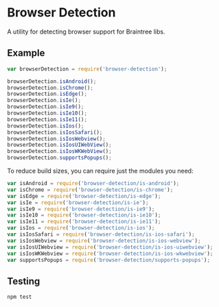 Browser Detection
=================

A utility for detecting browser support for Braintree libs.

## Example

```js
var browserDetection = require('browser-detection');

browserDetection.isAndroid();
browserDetection.isChrome();
browserDetection.isEdge();
browserDetection.isIe();
browserDetection.isIe9();
browserDetection.isIe10();
browserDetection.isIe11();
browserDetection.isIos();
browserDetection.isIosSafari();
browserDetection.isIosWebview();
browserDetection.isIosUIWebView();
browserDetection.isIosWKWebView();
browserDetection.supportsPopups();
```

To reduce build sizes, you can require just the modules you need:

```js
var isAndroid = require('browser-detection/is-android');
var isChrome = require('browser-detection/is-chrome');
var isEdge = require('browser-detection/is-edge');
var isIe = require('browser-detection/is-ie');
var isIe9 = require('browser-detection/is-ie9');
var isIe10 = require('browser-detection/is-ie10');
var isIe11 = require('browser-detection/is-ie11');
var isIos = require('browser-detection/is-ios');
var isIosSafari = require('browser-detection/is-ios-safari');
var isIosWebview = require('browser-detection/is-ios-webview');
var isIosUIWebview = require('browser-detection/is-ios-uiwebview');
var isIosWKWebview = require('browser-detection/is-ios-wkwebview');
var supportsPopups = require('browser-detection/supports-popups');
```

## Testing

```sh
npm test
```
